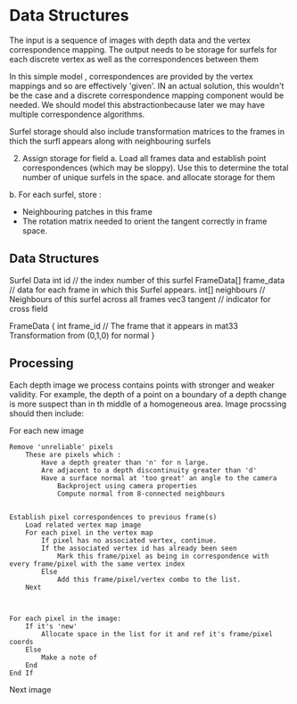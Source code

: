 # Data Structures

The input is a sequence of images with depth data and the vertex correspondence mapping.
The output needs to be storage for surfels for each discrete vertex as well as the correspondences between them

In this simple model , correspondences are provided by the vertex mappings and so are effectively 'given'. IN an actual solution, this wouldn't be the case and a discrete correspondence mapping component would be needed. We should model this abstractionbecause later we may have multiple correspondence algorithms.

Surfel storage should also include transformation matrices to the frames in thich the surfl appears along with neighbouring surfels

2. Assign storage for field
a. Load all frames data and establish point correspondences (which may be sloppy). Use this to determine the total number of unique surfels in the space. and allocate storage for them

b. For each surfel, store :
* Neighbouring patches in this frame
* The rotation matrix needed to orient the tangent correctly in frame space. 


## Data Structures

Surfel Data
int 			id // the index number of this surfel
FrameData[]		frame_data // data for each frame in which this Surfel appears.
int[]			neighbours // Neighbours of this surfel across all frames
vec3			tangent    // indicator for cross field

FrameData {
	int 	frame_id 						// The frame that it appears in
	mat33	Transformation from (0,1,0) for normal
}


## Processing
Each depth image we process contains points with stronger and weaker validity. For example, the depth of a point on a boundary of a depth change is more suspect than in th middle of a homogeneous area.  Image procssing should then include:

For each new image

	Remove 'unreliable' pixels
		These are pixels which :
			Have a depth greater than 'n' for n large.
			Are adjacent to a depth discontinuity greater than 'd'
			Have a surface normal at 'too great' an angle to the camera
				Backproject using camera properties
				Compute normal from 8-connected neighbours


	Establish pixel correspondences to previous frame(s)
		Load related vertex map image
		For each pixel in the vertex map
			If pixel has no associated vertex, continue.
			If the associated vertex id has already been seen
				Mark this frame/pixel as being in correspondence with every frame/pixel with the same vertex index
			Else
				Add this frame/pixel/vertex combo to the list.
		Next



	For each pixel in the image:
		If it's 'new' 
			Allocate space in the list for it and ref it's frame/pixel coords
		Else
			Make a note of 
		End
	End If
Next image